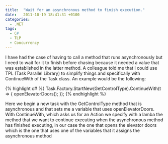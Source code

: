 ```yaml
---
title:  "Wait for an asynchronous method to finish execution."
date:   2011-10-19 18:41:31 +0100
categories:
  - .NET
tags:
  - C#
  - TLP
  - Concurrency
---
```


I have had the case of having to call a method that runs asynchronously but I need to wait for it to finish before chasing because it needed a value that was established in the latter method. A colleague told me that I could use TPL (Task Parallel Library) to simplify things and specifically with ContinueWith of the Task class. An example would be the following:

{% highlight c# %}
Task.Factory.StartNew(GetControlType).ContinueWith(t =>
{
      openElevatorDoors();
});
{% endhighlight %}

Here we begin a new task with the GetControlType method that is asynchronous and that sets me a variable that uses openElevatorDoors. With ContinueWith, which asks us for an Action we specify with a lamba the method that we want to continue executing when the asynchronous method has finished executing, in our case the one that opens the elevator doors which is the one that uses one of the variables that it assigns the asynchronous method
